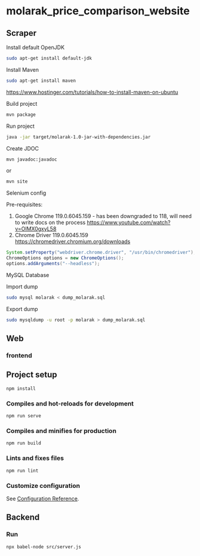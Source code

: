 # molarak_price_comparison_website

## Scraper

Install default OpenJDK

```bash
sudo apt-get install default-jdk
```

Install Maven

```bash
sudo apt-get install maven
```

<https://www.hostinger.com/tutorials/how-to-install-maven-on-ubuntu>

Build project

```bash
mvn package
```

Run project

```bash
java -jar target/molarak-1.0-jar-with-dependencies.jar
```

Create JDOC

```bash
mvn javadoc:javadoc
```

or

```bash
mvn site
```

Selenium config

Pre-requisites:

1. Google Chrome 119.0.6045.159 - has been downgraded to 118, will need to write docs on the process <https://www.youtube.com/watch?v=OlMX0gxyL58>
2. Chrome Driver 119.0.6045.159 <https://chromedriver.chromium.org/downloads>

```java
System.setProperty("webdriver.chrome.driver", "/usr/bin/chromedriver");
ChromeOptions options = new ChromeOptions();
options.addArguments("--headless");
```

MySQL Database

Import dump

```bash
sudo mysql molarak < dump_molarak.sql
```

Export dump

```bash
sudo mysqldump -u root -p molarak > dump_molarak.sql
```

## Web

### frontend

## Project setup

```
npm install
```

### Compiles and hot-reloads for development

```
npm run serve
```

### Compiles and minifies for production

```
npm run build
```

### Lints and fixes files

```
npm run lint
```

### Customize configuration

See [Configuration Reference](https://cli.vuejs.org/config/).

## Backend

### Run 

```
npx babel-node src/server.js
```
